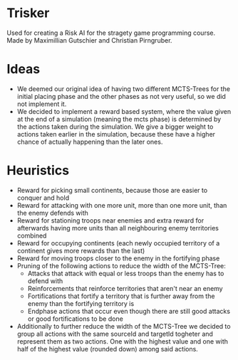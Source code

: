 # Trisker
Used for creating a Risk AI for the stragety game programming course. Made by Maximillian Gutschier and Christian Pirngruber.

# Ideas
* We deemed our original idea of having two different MCTS-Trees for the initial placing phase and the other phases as not very useful, so we did not implement it. 
* We decided to implement a reward based system, where the value given at the end of a simulation (meaning the mcts phase) is determined by the actions taken during the simulation. We give a bigger weight to actions taken earlier in the simulation, because these have a higher chance of actually happening than the later ones.

# Heuristics
* Reward for picking small continents, because those are easier to conquer and hold
* Reward for attacking with one more unit, more than one more unit, than the enemy defends with
* Reward for stationing troops near enemies and extra reward for afterwards having more units than all neighbouring enemy territories combined
* Reward for occupying continents (each newly occupied territory of a continent gives more rewards than the last)
* Reward for moving troops closer to the enemy in the fortifying phase
* Pruning of the following actions to reduce the width of the MCTS-Tree:
    * Attacks that attack with equal or less troops than the enemy has to defend with
    * Reinforcements that reinforce territories that aren't near an enemy
    * Fortifications that fortify a territory that is further away from the enemy than the fortifying territory is
    * Endphase actions that occur even though there are still good attacks or good fortifications to be done
* Additionally to further reduce the width of the MCTS-Tree we decided to group all actions with the same sourceId and targetId togheter and represent them as two actions. One with the highest value and one with half of the highest value (rounded down) among said actions.



